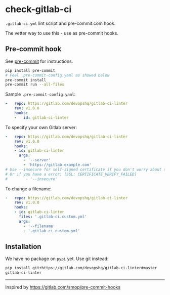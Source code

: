 # check-gitlab-ci

`.gitlab-ci.yml` lint script and pre-commit.com hook.

The vetter way to use this - use as pre-commit hooks.

## Pre-commit hook
See [pre-commit](https://pre-commit.com) for instructions.
```bash
pip install pre-commit
# Feel .pre-commit-config.yaml as showed below
pre-commit install
pre-commit run --all-files
```

Sample `.pre-commit-config.yaml`:
```yaml
-   repo: https://gitlab.com/devopshq/gitlab-ci-linter
    rev: v1.0.0
    hooks:
    -   id: gitlab-ci-linter
```

To specify your own Gitlab server:
```yaml
-   repo: https://gitlab.com/devopshq/gitlab-ci-linter
    rev: v1.0.0
    hooks:
    - id: gitlab-ci-linter
      args:
        - '--server'
        - 'https://gitlab.example.com'
# Use --insecure for self-signed certificate if you don't worry about security :)
# Or if you have a error: [SSL: CERTIFICATE_VERIFY_FAILED]
#        - '--insecure'
```
To change a filename:
```yaml
-   repo: https://gitlab.com/devopshq/gitlab-ci-linter
    rev: v1.0.0
    hooks:
    - id: gitlab-ci-linter
      files: '.gitlab-ci.custom.yml'
      args:
        - '--filename'
        - '.gitlab-ci.custom.yml'
```

## Installation
We have no package on `pypi` yet. Use git instead:

```bash
pip install git+https://gitlab.com/devopshq/gitlab-ci-linter#master
gitlab-ci-linter
```

-----
Inspired by https://gitlab.com/smop/pre-commit-hooks

